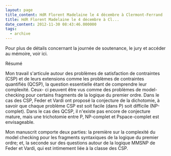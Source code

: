 ```yaml
---
layout: page
title_content: HdR Florent Madelaine le 4 décembre à Clermont-Ferrand
title: HdR Florent Madelaine le 4 décembre à Cl...
date_content: 2012-11-30 08:43:46.000000
tags:
  - archive
---
```

Pour plus de détails concernant la journée de soutenance, le jury et accéder
au mémoire, voir ici.



Résumé



Mon travail s'articule autour des problèmes de satisfaction de  contraintes
(CSP) et de leurs extensions comme les problèmes de  contraintes quantifiés
(QCSP), la question essentielle étant de  comprendre leur complexité. Ceux-
ci peuvent être vus comme des  problèmes de model-checking pour certains
fragments de la logique  du premier ordre. Dans le cas des CSP, Feder et
Vardi ont proposé  la conjecture de la dichotomie, à savoir que chaque
problème CSP  est soit facile (dans P) soit difficile (NP-complet). Dans le
cas  des QCSP, il n'existe pas encore de conjecture mature, mais une 
trichotomie entre P, NP-complet et Pspace-complet est  envisageable.



Mon manuscrit comporte deux parties: la première sur la complexité du model
checking  pour les fragments syntaxiques de la logique du premier ordre; et,
 la seconde sur des questions autour de la logique MMSNP de  Feder et
Vardi, qui est intimement liée à la classe des  CSP.

